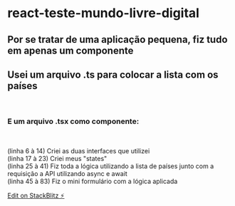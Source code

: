 # react-teste-mundo-livre-digital

<h2>Por se tratar de uma aplicação pequena, fiz tudo em apenas um componente</h2>
<h2>Usei um arquivo .ts para colocar a lista com os países</h2>
<br>
<h3>E um arquivo .tsx como componente:</h3>
  <br>
  <p>(linha 6 à 14) Criei as duas interfaces que utilizei
  <br>
  (linha 17 à 23) Criei meus "states"
  <br>
  (linha 25 à 41) Fiz toda a lógica utilizando a lista de países junto com a requisição a API utilizando async e await
  <br>
  (linha 45 à 83) Fiz o mini formulário com a lógica aplicada</p>



[Edit on StackBlitz ⚡️](https://stackblitz.com/edit/react-ts-mnaoad)
